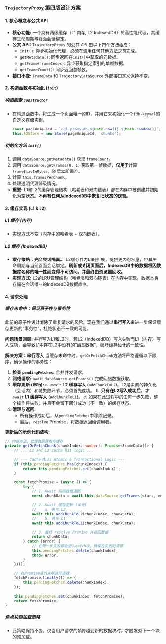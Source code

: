 ### `TrajectoryProxy` 第四版设计方案

#### 1. 核心概念与公共 API

*   **核心功能:** 一个具有两级缓存（L1 内存, L2 IndexedDB）的高性能代理，其缓存生命周期与页面会话绑定。
*   **公共 API:** `TrajectoryProxy` 的公共 API 由以下四个方法组成：
    *   `init()`: 异步初始化代理，必须在调用任何其他方法之前完成。
    *   `getMetadata()`: 同步返回在`init()`中获取的元数据。
    *   `getFrame(frameIndex)`: 异步获取指定索引的单帧数据。
    *   `getFrameCount()`: 同步返回总帧数。
*   **接口不变:** `FrameData` 和 `TrajectoryDataSource` 外部接口定义保持不变。

#### 2. 构造函数与初始化 (`init`)

##### **构造函数 `constructor`**

*   在构造函数中，将生成一个页面唯一的ID，并用它来初始化一个`idb-keyval`的自定义存储实例。
    ```typescript
    const pageUniqueId = `ngl-proxy-db-${Date.now()}-${Math.random()}`;
    this.l2Store = new Store(pageUniqueId, 'chunks');
    ```

##### **初始化方法 `init()`**

1.  调用 `dataSource.getMetadata()` 获取 `frameCount`。
2.  调用 `dataSource.getFrames(0, 1)` 获取第一帧数据，**仅用于**计算`frameSizeInBytes`，随后立即丢弃。
3.  计算 `this.framesPerChunk`。
4.  处理透明代理降级情况。
5.  **重要:** L1和L2的缓存管理结构（哈希表和双向链表）都在内存中被创建并初始化为空状态。**不再有任何从IndexedDB中恢复旧状态的逻辑。**

#### 3. 缓存实现 (L1 & L2)

##### **L1 缓存 (内存)**

*   实现方式不变（内存中的哈希表 + 双向链表）。

##### **L2 缓存 (IndexedDB)**

*   **缓存策略：完全会话隔离。** L2缓存作为L1的扩展，提供更大的容量，但其生命周期与当前页面会话绑定。**刷新或关闭页面后，IndexedDB中的数据将因数据库名称的唯一性而变得不可访问，并最终由浏览器回收。**
*   **实现方式:** L2的LRU管理结构（哈希表和双向链表）在内存中实现。数据本身存储在会话唯一的IndexedDB数据库中。

#### 4. 请求处理

##### **缓存未命中：保证原子性与事务性**

此前的原子性设计消除了重复请求的风险，现在我们通过**串行写入**来进一步保证缓存更新的“事务性”，杜绝状态不一致的可能。

**问题场景回顾:**
并行写入L1和L2时，若L2（IndexedDB）写入失败而L1（内存）写入成功，会导致L1中存在L2中没有的“幽灵数据”，破坏缓存设计的一致性。

**解决方案：串行写入**
当缓存未命中时，`getOrFetchChunk`方法将严格遵循以下顺序，确保操作的事务性：

1.  **检查 `pendingFetches`:** 合并并发请求。
2.  **网络请求:** `await` `dataSource.getFrames()` 完成网络数据获取。
3.  **缓存更新 (串行):**
    a.  `await` **L2 缓存写入** (`addChunkToL2`)。L2是主要的持久化（会话内）和易失败环节，必须首先成功。
    b.  **只有在L2写入成功后**，才 `await` **L1 缓存写入** (`addChunkToL1`)。
    c.  如果在此过程中的任何一步失败，整个操作将失败，并且不会留下部分成功（不一致）的缓存状态。
4.  **清理与返回:**
    *   所有操作成功后，从`pendingFetches`中移除记录。
    *   最后，`resolve` Promise，将数据返回给调用者。

**更新后的示例代码结构:**

```typescript
// 内部方法，处理数据获取与缓存
private getOrFetchChunk(chunkIndex: number): Promise<FrameData[]> {
    // ... L1 and L2 cache hit logic ...

    // --- Cache Miss Atomic & Transactional Logic ---
    if (this.pendingFetches.has(chunkIndex)) {
        return this.pendingFetches.get(chunkIndex)!;
    }

    const fetchPromise = (async () => {
        try {
            // 1. Await 网络数据返回
            const chunkData = await this.dataSource.getFrames(start, end);

            // 2. Await 缓存更新 (串行)
            //    a. 先写 L2
            await this.addChunkToL2(chunkIndex, chunkData);
            //    b. 再写 L1
            await this.addChunkToL1(chunkIndex, chunkData);

            // 3. 最终 resolve Promise 并返回数据
            return chunkData;
        } catch (error) {
            // 任何一步失败都会进入catch块，确保在失败时清理
            this.pendingFetches.delete(chunkIndex);
            throw error;
        }
    })();

    // 在Promise链的末尾进行清理
    fetchPromise.finally(() => {
        this.pendingFetches.delete(chunkIndex);
    });
    
    this.pendingFetches.set(chunkIndex, fetchPromise);
    return fetchPromise;
}
```

##### **焦点块预加载策略**

*   此策略保持不变。仅当用户请求的帧跨越到新的数据块时，才触发对下一个块的预加载。